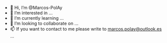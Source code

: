 - 👋 Hi, I’m @Marcos-PolAy
- 👀 I’m interested in ...
- 🌱 I’m currently learning ...
- 💞️ I’m looking to collaborate on ...
- 📫 If you want to contact to me please write to marcos.polay@outlook.es ...

<!---
Marcos-PolAy/Marcos-PolAy is a ✨ special ✨ repository because its `README.md` (this file) appears on your GitHub profile.
You can click the Preview link to take a look at your changes.
--->
